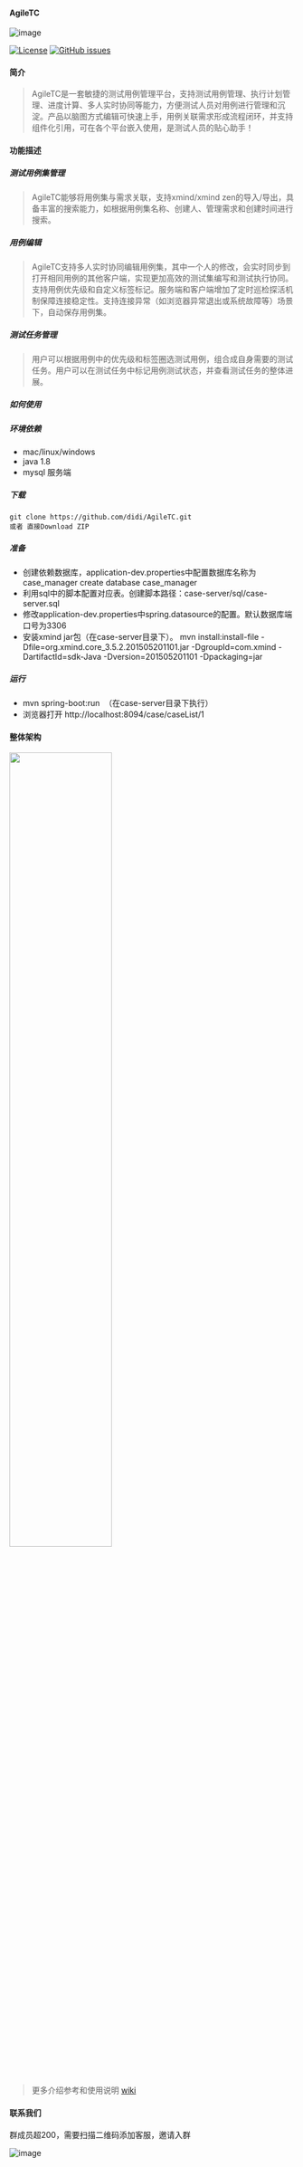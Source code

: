 #### AgileTC
![image](https://dpubstatic.udache.com/static/dpubimg/RQnYIFAwEd/logo.png)

<!-- [![Build Status](https://travis-ci.org/didi/AgileTC.svg?branch=master)](https://travis-ci.org/didi/AgileTC) -->
[![License](https://img.shields.io/badge/license-Apache%202-4EB1BA.svg)](https://www.apache.org/licenses/LICENSE-2.0.html)
[![GitHub issues](https://img.shields.io/github/issues/didi/AgileTC.svg)](https://github.com/didi/AgileTC/issues)

#### 简介

>AgileTC是一套敏捷的测试用例管理平台，支持测试用例管理、执行计划管理、进度计算、多人实时协同等能力，方便测试人员对用例进行管理和沉淀。产品以脑图方式编辑可快速上手，用例关联需求形成流程闭环，并支持组件化引用，可在各个平台嵌入使用，是测试人员的贴心助手！

#### 功能描述

##### 测试用例集管理
>AgileTC能够将用例集与需求关联，支持xmind/xmind zen的导入/导出，具备丰富的搜索能力，如根据用例集名称、创建人、管理需求和创建时间进行搜索。

##### 用例编辑
>AgileTC支持多人实时协同编辑用例集，其中一个人的修改，会实时同步到打开相同用例的其他客户端，实现更加高效的测试集编写和测试执行协同。支持用例优先级和自定义标签标记。服务端和客户端增加了定时巡检探活机制保障连接稳定性。支持连接异常（如浏览器异常退出或系统故障等）场景下，自动保存用例集。

##### 测试任务管理
>用户可以根据用例中的优先级和标签圈选测试用例，组合成自身需要的测试任务。用户可以在测试任务中标记用例测试状态，并查看测试任务的整体进展。

##### 如何使用
##### 环境依赖
- mac/linux/windows 
- java 1.8 
- mysql 服务端 

##### 下载
```
git clone https://github.com/didi/AgileTC.git 
或者 直接Download ZIP
```

##### 准备
- 创建依赖数据库，application-dev.properties中配置数据库名称为case_manager create database case_manager 
- 利用sql中的脚本配置对应表。创建脚本路径：case-server/sql/case-server.sql 
- 修改application-dev.properties中spring.datasource的配置。默认数据库端口号为3306 
- 安装xmind jar包（在case-server目录下）。 mvn install:install-file -Dfile=org.xmind.core_3.5.2.201505201101.jar -DgroupId=com.xmind -DartifactId=sdk-Java -Dversion=201505201101 -Dpackaging=jar

##### 运行
- mvn spring-boot:run  （在case-server目录下执行）
- 浏览器打开 http://localhost:8094/case/caseList/1

#### 整体架构
<img width="60%" height="60%" src="https://dpubstatic.udache.com/static/dpubimg/7ad7eef0-0bbb-49c5-80fe-52aa192b02a9.png"/>

> 更多介绍参考和使用说明 [wiki](https://github.com/didi/AgileTC/wiki)

#### 联系我们
群成员超200，需要扫描二维码添加客服，邀请入群

![image](https://dpubstatic.udache.com/static/dpubimg/1caac875-675a-4078-a946-6680f30553ef.png)
